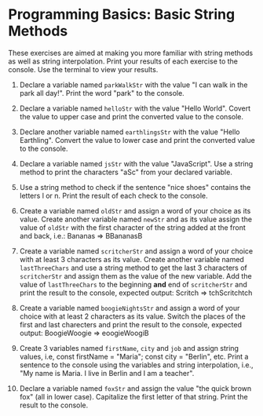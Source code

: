 # Programming Basics: Basic String Methods

These exercises are aimed at making you more familiar with string methods as well as string interpolation. Print your results of each exercise to the console. Use the terminal to view your results. 

1. Declare a variable named `parkWalkStr` with the value "I can walk in the park all day!". Print the word "park" to the console.

2. Declare a variable named `helloStr` with the value "Hello World". Covert the value to upper case and print the converted value to the console.

3. Declare another variable named `earthlingsStr` with the value "Hello Earthling". Convert the value to lower case and print the converted value to the console. 

4. Declare a variable named `jsStr` with the value "JavaScript". Use a string method to print the characters "aSc" from your declared variable.

5. Use a string method to check if the sentence "nice shoes" contains the letters l or n. Print the result of each check to the console.

6. Create a variable named `oldStr` and assign a word of your choice as its value. Create another variable named `newStr` and as its value assign the value of `oldStr` with the first character of the string added at the front and back, i.e.: Bananas => BBananasB

7. Create a variable named `scritcherStr` and assign a word of your choice with at least 3 characters as its value. Create another variable named `lastThreeChars` and use a string method to get the last 3 characters of `scritcherStr` and assign them as the value of the new variable. Add the value of `lastThreeChars` to the beginning **and** end of `scritcherStr` and print the result to the console, expected output: Scritch => tchScritchtch

8. Create a variable named `boogieNightsStr` and assign a word of your choice with at least 2 characters as its value. Switch the places of the first and last charecters and print the result to the console, expected output: BoogieWoogie => eoogieWoogiB

9. Create 3 variables named `firstName`, `city` and `job` and assign string values, i.e, const firstName = "Maria"; const city = "Berlin", etc. Print a sentence to the console using the variables and string interpolation, i.e., "My name is Maria. I live in Berlin and I am a teacher". 

10. Declare a variable named `foxStr` and assign the value "the quick brown fox" (all in lower case). Capitalize the first letter of that string. Print the result to the console.